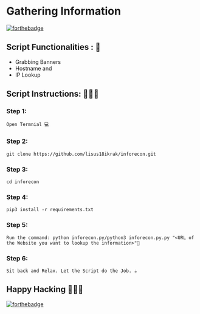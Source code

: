# Gathering Information

[![forthebadge](https://forthebadge.com/images/badges/made-with-python.svg)](https://forthebadge.com)

## Script Functionalities : 🚀

- Grabbing Banners
- Hostname and
- IP Lookup

## Script Instructions: 👨🏻‍💻

### Step 1:

    Open Termnial 💻

### Step 2:

    git clone https://github.com/lisus18ikrak/inforecon.git 

### Step 3:

    cd inforecon
  
### Step 4: 
    pip3 install -r requirements.txt
    
### Step 5:

    Run the command: python inforecon.py/python3 inforecon.py.py "<URL of the Website you want to lookup the information>"🧐

### Step 6:

    Sit back and Relax. Let the Script do the Job. ☕

## Happy Hacking 👨🏻‍💻

[![forthebadge](https://forthebadge.com/images/badges/built-with-love.svg)](https://forthebadge.com)
